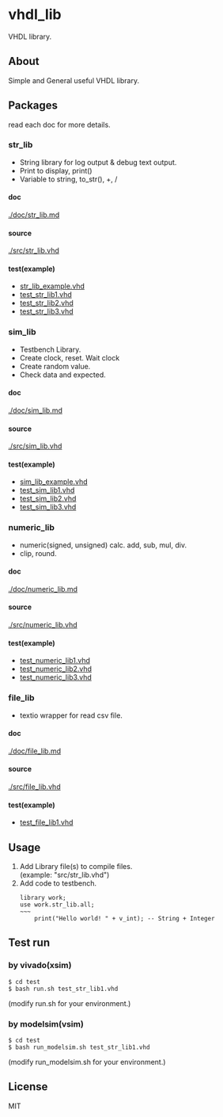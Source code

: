 
# vhdl_lib
VHDL library.

## About
Simple and General useful VHDL library.  

## Packages
read each doc for more details.

### str_lib
- String library for log output & debug text output.  
- Print to display, print()  
- Variable to string, to_str(), +, /  

#### doc
[./doc/str_lib.md](./doc/str_lib.md)  

#### source
[./src/str_lib.vhd](./src/str_lib.vhd)  

#### test(example)
- [str_lib_example.vhd](./example/str_lib_example.vhd)
- [test_str_lib1.vhd](./test/test_str_lib1.vhd)
- [test_str_lib2.vhd](./test/test_str_lib2.vhd)
- [test_str_lib3.vhd](./test/test_str_lib3.vhd)

### sim_lib
- Testbench Library.  
- Create clock, reset. Wait clock  
- Create random value.  
- Check data and expected.  

#### doc
[./doc/sim_lib.md](./doc/sim_lib.md)  

#### source
[./src/sim_lib.vhd](./src/sim_lib.vhd)  

#### test(example)
- [sim_lib_example.vhd](./example/sim_lib_example.vhd)
- [test_sim_lib1.vhd](./test/test_sim_lib1.vhd)
- [test_sim_lib2.vhd](./test/test_sim_lib2.vhd)
- [test_sim_lib3.vhd](./test/test_sim_lib3.vhd)

### numeric_lib
- numeric(signed, unsigned) calc. add, sub, mul, div.
- clip, round.

#### doc
[./doc/numeric_lib.md](./doc/numeric_lib.md)  

#### source
[./src/numeric_lib.vhd](./src/numeric_lib.vhd)  

#### test(example)
- [test_numeric_lib1.vhd](./test/test_numeric_lib1.vhd)
- [test_numeric_lib2.vhd](./test/test_numeric_lib2.vhd)
- [test_numeric_lib3.vhd](./test/test_numeric_lib3.vhd)

### file_lib
- textio wrapper for read csv file.

#### doc
[./doc/file_lib.md](./doc/file_lib.md)  

#### source
[./src/file_lib.vhd](./src/file_lib.vhd)  

#### test(example)
- [test_file_lib1.vhd](./test/test_file_lib1.vhd)

## Usage
1. Add Library file(s) to compile files.  
  (example: "src/str_lib.vhd")
1. Add code to testbench.
    ```VHDL: tb.vhd
    library work;
    use work.str_lib.all;
    ~~~
        print("Hello world! " + v_int); -- String + Integer
    ```

## Test run
### by vivado(xsim)
```
$ cd test
$ bash run.sh test_str_lib1.vhd
```
(modify run.sh for your environment.)

### by modelsim(vsim)
```
$ cd test
$ bash run_modelsim.sh test_str_lib1.vhd
```
(modify run_modelsim.sh for your environment.)

## License
MIT
